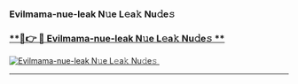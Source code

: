 ### Evilmama-nue-leak N𝚞e L𝚎a𝚔 Nu𝚍e𝚜   

### [ **🔗👉 🔴 Evilmama-nue-leak N𝚞e L𝚎a𝚔 Nu𝚍e𝚜 **](https://taap.it/xNRuk4)  

[![Evilmama-nue-leak N𝚞e L𝚎a𝚔 Nu𝚍e𝚜 ](https://i.imgur.com/0qMVB7G.gif)](https://taap.it/xNRuk4)  

___  
